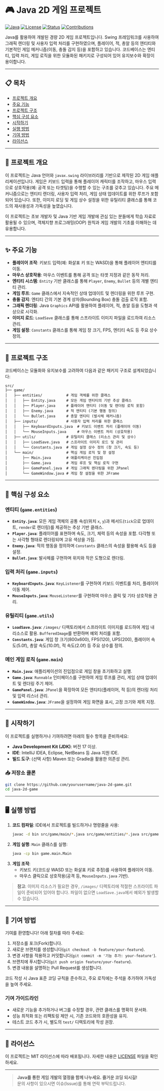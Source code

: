 # 🎮 Java 2D 게임 프로젝트

[![Java](https://img.shields.io/badge/Java-17+-brightgreen.svg)](https://www.oracle.com/java/)
[![License](https://img.shields.io/badge/License-MIT-blue.svg)](LICENSE)
[![Status](https://img.shields.io/badge/Status-개발중-yellow.svg)]()
[![Contributions](https://img.shields.io/badge/Contributions-환영합니다-green.svg)]()

Java를 활용하여 개발된 경량 2D 게임 프로젝트입니다. Swing 프레임워크를 사용하여 그래픽 렌더링 및 사용자 입력 처리를 구현하였으며, 플레이어, 적, 총알 등의 엔티티와 기본적인 게임 메커니즘(이동, 충돌 감지 등)을 포함하고 있습니다. 코드베이스는 엔티티, 입력 처리, 게임 로직을 위한 모듈화된 패키지로 구성되어 있어 유지보수와 확장이 용이합니다.

---

## 📋 목차
- [프로젝트 개요](#프로젝트-개요)
- [주요 기능](#주요-기능)
- [프로젝트 구조](#프로젝트-구조)
- [핵심 구성 요소](#핵심-구성-요소)
- [시작하기](#시작하기)
- [실행 방법](#실행-방법)
- [기여 방법](#기여-방법)
- [라이선스](#라이선스)

---

## 🌟 프로젝트 개요
이 프로젝트는 Java 언어와 `javax.swing` 라이브러리를 기반으로 제작된 2D 게임 애플리케이션입니다. 게임은 키보드 입력을 통해 플레이어 캐릭터를 조작하고, 마우스 입력으로 상호작용(예: 공격 또는 타겟팅)을 수행할 수 있는 구조를 갖추고 있습니다. 주요 메커니즘으로는 엔티티 렌더링, 사용자 입력 처리, 게임 상태 업데이트를 위한 루프가 포함되어 있습니다. 또한, 이미지 로딩 및 게임 상수 설정을 위한 유틸리티 클래스를 통해 코드의 재사용성과 가독성을 높였습니다.

이 프로젝트는 초보 개발자 및 Java 기반 게임 개발에 관심 있는 분들에게 학습 자료로 활용될 수 있으며, 객체지향 프로그래밍(OOP) 원칙과 게임 개발의 기초를 이해하는 데 유용합니다.

---

## ✨ 주요 기능
- **플레이어 조작**: 키보드 입력(예: 화살표 키 또는 WASD)을 통해 플레이어 엔티티를 이동.
- **마우스 상호작용**: 마우스 이벤트를 통해 공격 또는 타겟 지정과 같은 동작 처리.
- **엔티티 시스템**: `Entity` 기반 클래스를 통해 `Player`, `Enemy`, `Bullet` 등의 개별 엔티티 관리.
- **게임 루프**: `Game` 클래스에서 지속적인 상태 업데이트 및 렌더링을 위한 루프 구현.
- **충돌 감지**: 엔티티 간의 기본 경계 상자(Bounding Box) 충돌 검출 로직 포함.
- **그래픽 렌더링**: Java `Graphics` API를 활용하여 플레이어, 적, 총알 등을 도형과 색상으로 시각화.
- **이미지 로드**: `LoadSave` 클래스를 통해 스프라이트 이미지 파일을 로드하여 리소스 관리.
- **게임 설정**: `Constants` 클래스를 통해 게임 창 크기, FPS, 엔티티 속도 등 주요 상수 정의.

---

## 📁 프로젝트 구조
코드베이스는 모듈화와 유지보수를 고려하여 다음과 같은 패키지 구조로 설계되었습니다:

```
src/
├── game/
│   ├── entities/           # 게임 객체를 위한 클래스
│   │   ├── Entity.java     # 모든 게임 엔티티의 기반 추상 클래스
│   │   ├── Player.java     # 플레이어 엔티티 (이동 및 렌더링 로직 포함)
│   │   ├── Enemy.java      # 적 엔티티 (기본 행동 정의)
│   │   └── Bullet.java     # 총알 엔티티 (발사체 메커니즘)
│   ├── inputs/             # 사용자 입력 처리를 위한 클래스
│   │   ├── KeyboardInputs.java  # 키보드 이벤트 처리 (플레이어 이동)
│   │   └── MouseInputs.java     # 마우스 이벤트 처리 (상호작용)
│   ├── utils/              # 유틸리티 클래스 (리소스 관리 및 상수)
│   │   ├── LoadSave.java   # 스프라이트 이미지 로드 및 관리
│   │   └── Constants.java  # 게임 설정 상수 정의 (창 크기, 속도 등)
│   └── main/               # 핵심 게임 로직 및 창 설정
│       ├── Main.java       # 애플리케이션 진입점
│       ├── Game.java       # 게임 루프 및 핵심 로직 구현
│       ├── GamePanel.java  # 게임 그래픽 렌더링을 위한 JPanel
│       └── GameWindow.java # 게임 창 설정을 위한 JFrame
```

---

## 🔑 핵심 구성 요소
### 엔티티 (`game.entities`)
- **`Entity.java`**: 모든 게임 객체의 공통 속성(위치 `x`, `y`)과 메서드(`tick`으로 업데이트, `render`로 렌더링)를 제공하는 추상 기반 클래스.
- **`Player.java`**: 플레이어를 표현하며 속도, 크기, 체력 등의 속성을 포함. 다각형 또는 사각형 형태로 렌더링되며 고유 색상을 가짐.
- **`Enemy.java`**: 적의 행동을 정의하며 `Constants` 클래스의 속성을 활용해 속도 등을 설정.
- **`Bullet.java`**: 발사체를 구현하며 위치와 작은 도형으로 렌더링.

### 입력 처리 (`game.inputs`)
- **`KeyboardInputs.java`**: `KeyListener`를 구현하여 키보드 이벤트를 처리, 플레이어 이동 제어.
- **`MouseInputs.java`**: `MouseListener`를 구현하여 마우스 클릭 및 기타 상호작용 관리.

### 유틸리티 (`game.utils`)
- **`LoadSave.java`**: `/images/` 디렉토리에서 스프라이트 이미지를 로드하여 게임 내 리소스로 활용. `BufferedImage`를 반환하며 예외 처리를 포함.
- **`Constants.java`**: 게임 창 크기(800x600), FPS(120), UPS(200), 플레이어 속도(5.0f), 총알 속도(10.0f), 적 속도(2.0f) 등 주요 상수를 정의.

### 메인 게임 로직 (`game.main`)
- **`Main.java`**: 애플리케이션의 진입점으로 게임 창을 초기화하고 실행.
- **`Game.java`**: `Runnable` 인터페이스를 구현하여 게임 루프를 관리, 게임 상태 업데이트 및 렌더링 주기 제어.
- **`GamePanel.java`**: `JPanel`을 확장하여 모든 엔티티(플레이어, 적 등)의 렌더링 처리 및 입력 리스너 관리.
- **`GameWindow.java`**: `JFrame`을 설정하여 게임 화면을 표시, 고정 크기와 제목 지정.

---

## 🚀 시작하기
이 프로젝트를 실행하거나 기여하려면 아래의 필수 항목을 준비하세요:
- **Java Development Kit (JDK)**: 버전 17 이상.
- **IDE**: IntelliJ IDEA, Eclipse, NetBeans 등 Java 지원 IDE.
- **빌드 도구**: (선택 사항) Maven 또는 Gradle을 활용한 의존성 관리.

### 📥 저장소 클론
```bash
git clone https://github.com/yourusername/java-2d-game.git
cd java-2d-game
```

---

## 🖥️ 실행 방법
1. **코드 컴파일**: IDE에서 프로젝트를 빌드하거나 명령줄을 사용:
   ```bash
   javac -d bin src/game/main/*.java src/game/entities/*.java src/game/inputs/*.java src/game/utils/*.java
   ```
2. **게임 실행**: `Main` 클래스를 실행:
   ```bash
   java -cp bin game.main.Main
   ```
3. **게임 조작**:
   - 키보드 키(코드상 WASD 또는 화살표 키로 추정)를 사용하여 플레이어 이동.
   - 마우스 클릭으로 상호작용(공격 등, `MouseInputs.java` 기반).

> **참고**: 이미지 리소스가 필요한 경우, `/images/` 디렉토리에 적절한 스프라이트 파일이 준비되어 있어야 합니다. 파일이 없으면 `LoadSave.java`에서 예외가 발생할 수 있습니다.

---

## 🤝 기여 방법
기여를 환영합니다! 아래 절차를 따라 주세요:
1. 저장소를 포크(Fork)합니다.
2. 새로운 브랜치를 생성합니다(`git checkout -b feature/your-feature`).
3. 변경 사항을 적용하고 커밋합니다(`git commit -m '기능 추가: your-feature'`).
4. 브랜치에 푸시합니다(`git push origin feature/your-feature`).
5. 변경 내용을 설명하는 Pull Request를 생성합니다.

코드 작성 시 Java 표준 코딩 규칙을 준수하고, 주요 로직에는 주석을 추가하여 가독성을 높여 주세요.

### 기여 가이드라인
- 새로운 기능을 추가하거나 버그를 수정할 경우, 관련 클래스를 명확히 문서화.
- 성능 최적화 또는 리팩토링 제안 시, 기존 코드와의 호환성을 유지.
- 테스트 코드 추가 시, 별도의 `test/` 디렉토리에 작성 권장.

---

## 📜 라이선스
이 프로젝트는 MIT 라이선스에 따라 배포됩니다. 자세한 내용은 [LICENSE](LICENSE) 파일을 확인하세요.

---

> **Java를 통한 게임 개발의 열정을 함께 나누세요. 즐거운 코딩 되시길!**  
> 문의 사항이 있으시면 이슈(Issue)를 통해 연락 부탁드립니다.
